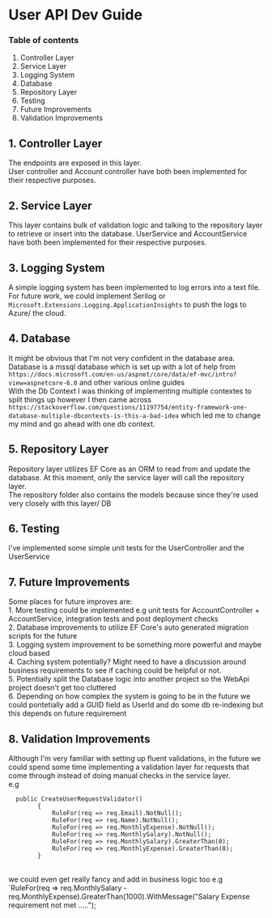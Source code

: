 # User API Dev Guide


### Table of contents 
1. Controller Layer
2. Service Layer
3. Logging System
4. Database
5. Repository Layer 
6. Testing
7. Future Improvements
8. Validation Improvements

## 1. Controller Layer
The endpoints are exposed in this layer. <br>
User controller and Account controller have both been implemented for their respective purposes.

## 2. Service Layer
This layer contains bulk of validation logic and talking to the repository layer to retrieve or insert into the database.
UserService and AccountService have both been implemented for their respective purposes.

## 3. Logging System
A simple logging system has been implemented to log errors into a text file. <br> 
For future work, we could implement Serilog or `Microsoft.Extensions.Logging.ApplicationInsights` to push the logs to Azure/ the cloud. 

## 4. Database
It might be obvious that I'm not very confident in the database area. <br>
Database is a mssql database which is set up with a lot of help from `https://docs.microsoft.com/en-us/aspnet/core/data/ef-mvc/intro?view=aspnetcore-6.0` and other various online guides <br>
With the Db Context I was thinking of implementing multiple contextes to split things up however I then came across `https://stackoverflow.com/questions/11197754/entity-framework-one-database-multiple-dbcontexts-is-this-a-bad-idea` which led me to change my mind and go ahead with one db context.


## 5. Repository Layer
Repository layer utilizes EF Core as an ORM to read from and update the database.
At this moment, only the service layer will call the repository layer. <br>
The repository folder also contains the models because since they're used very closely with this layer/ DB

## 6. Testing
I've implemented some simple unit tests for the UserController and the UserService

## 7. Future Improvements
Some places for future improves are: 
<br> 1. More testing could be implemented e.g unit tests for AccountController + AccountService, integration tests and post deployment checks<br> 2. Database improvements to utilize EF Core's auto generated migration scripts for the future <br> 3. Logging system improvement to be something more powerful and maybe cloud based <br> 4. Caching system potentially? Might need to have a discussion around business requirements to see if caching could be helpful or not.<br>5. Potentially split the Database logic into another project so the WebApi project doesn't get too cluttered<br>6. Depending on how complex the system is going to be in the future we could pontetially add a GUID field as UserId and do some db re-indexing but this depends on future requirement

## 8. Validation Improvements
Although I'm very familiar with setting up fluent validations, in the future we could spend some time implementing a validation layer for requests that come through instead of doing manual checks in the service layer. <br>
e.g
```
  public CreateUserRequestValidator()
        { 
            RuleFor(req => req.Email).NotNull(); 
            RuleFor(req => req.Name).NotNull(); 
            RuleFor(req => req.MonthlyExpense).NotNull();
            RuleFor(req => req.MonthlySalary).NotNull();
            RuleFor(req => req.MonthlySalary).GreaterThan(0);
            RuleFor(req => req.MonthlyExpense).GreaterThan(0);
        }
```
<br> we could even get really fancy and add in business logic too e.g <br> 
`RuleFor(req => req.MonthlySalary - req.MonthlyExpense).GreaterThan(1000).WithMessage("Salary Expense requirement not met .....");
